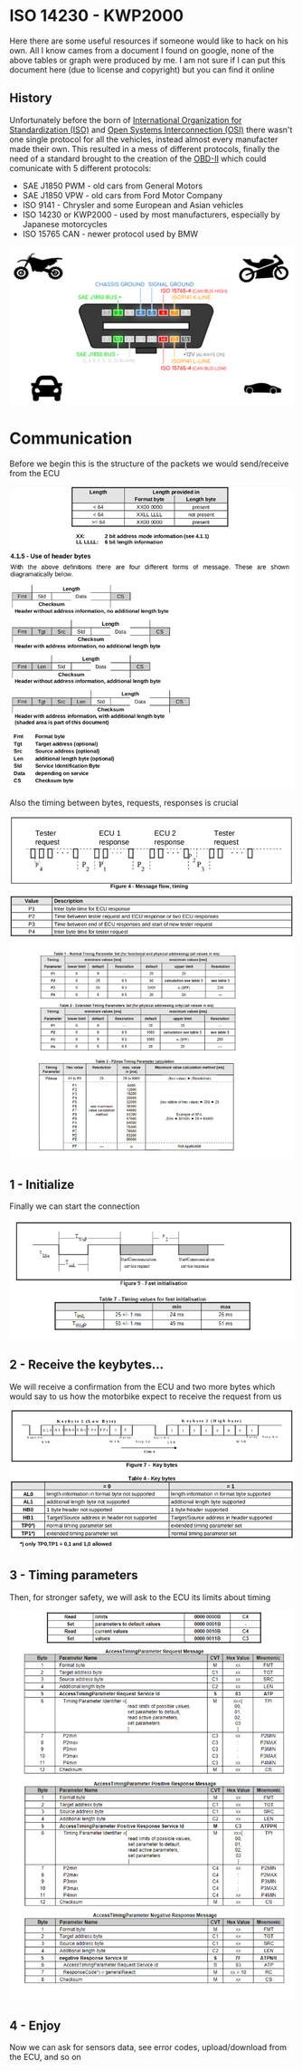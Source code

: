 # ISO 14230 - KWP2000
Here there are some useful resources if someone would like to hack on his own. All I know cames from a document I found on google, none of the above tables or graph were produced by me. I am not sure if I can put this document here (due to license and copyright) but you can find it online

## History
Unfortunately before the born of [International Organization for Standardization (ISO)](https://en.wikipedia.org/wiki/International_Organization_for_Standardization) and [Open Systems Interconnection (OSI)](https://en.wikipedia.org/wiki/OSI_model) there wasn't one single protocol for all the vehicles, instead almost every manufacter made their own. This resulted in a mess of different protocols, finally the need of a standard brought to the creation of the [OBD-II](https://en.wikipedia.org/wiki/On-board_diagnostics#OBD-II) which could comunicate with 5 different protocols:
- SAE J1850 PWM - old cars from General Motors
- SAE J1850 VPW - old cars from Ford Motor Company
- ISO 9141 - Chrysler and some European and Asian vehicles
- ISO 14230 or KWP2000 - used by most manufacturers, especially by Japanese motorcycles
- ISO 15765 CAN - newer protocol used by BMW

![Alt text](/extras/Images/obd2_connector.png?raw=true "obd2_connector")


# Communication
Before we begin this is the structure of the packets we would send/receive from the ECU

![Alt text](/extras/Images/structure.png?raw=true "structure")


Also the timing between bytes, requests, responses is crucial

![Alt text](/extras/Images/timing.png?raw=true "timing")


## 1 - Initialize
Finally we can start the connection

![Alt text](/extras/Images/fast_init.png?raw=true "fast init")


## 2 - Receive the keybytes...
We will receive a confirmation from the ECU and two more bytes which would say to us how the motorbike expect to receive the request from us

![Alt text](/extras/Images/keybytes.png?raw=true "key bytes")


## 3 - Timing parameters
Then, for stronger safety, we will ask to the ECU its limits about timing

![Alt text](/extras/Images/timing_parameter.png?raw=true "timing parameter")


## 4 - Enjoy
Now we can ask for sensors data, see error codes, upload/download from the ECU, and so on
